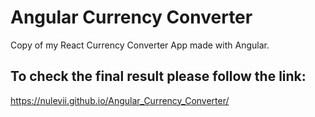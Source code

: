 # Angular Currency Converter

Copy of my React Currency Converter App made with Angular.

## To check the final result please follow the link:

https://nulevii.github.io/Angular_Currency_Converter/
